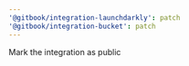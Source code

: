 ```yaml
---
'@gitbook/integration-launchdarkly': patch
'@gitbook/integration-bucket': patch
---
```


Mark the integration as public
